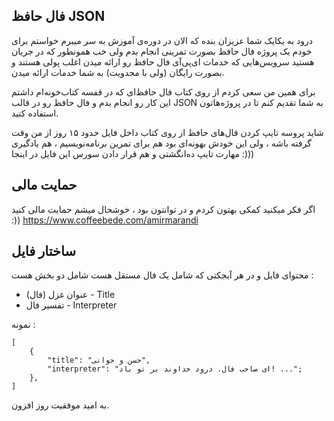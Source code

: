 ## فال حافظ JSON
درود به یکایک شما عزیزان
بنده که الان در دوره‌ی آموزش به سر میبرم خواستم برای خودم یک پروژه فال حافظ بصورت تمرینی انجام بدم ولی خب همونطور که در جریان هستید سرویس‌هایی که خدمات ای‌پی‌آی فال حافظ رو ارائه میدن اغلب پولی هستند و بصورت رایگان (ولی با محدویت) به شما خدمات ارائه میدن.

برای همین من سعی کردم از روی کتاب فال حافظ‌ای که در قفسه کتاب‌خونه‌ام داشتم این کار رو انجام بدم و فال حافظ رو در قالب JSON به شما تقدیم کنم تا در پروژه‌‌هاتون استفاده کنید.

شاید پروسه تایپ کردن فال‌های حافظ از روی کتاب داخل فایل حدود ۱۵ روز از من وقت گرفته باشه ، ولی این خودش بهونه‌ای بود هم برای تمرین برنامه‌نویسیم ، هم یادگیری مهارت تایپ ده‌انگشتی و هم قرار دادن سورس این فایل در اینجا :)))

## حمایت مالی
اگر فکر میکنید کمکی بهتون کردم و در توانتون بود ، خوشحال میشم حمایت مالی کنید :))
https://www.coffeebede.com/amirmarandi

## ساختار فایل

محتوای فایل و در هر آبجکتی که شامل یک فال مستقل هست شامل دو بخش هست :

 - عنوان غزل (فال) - Title
 - تفسیر فال - Interpreter

نمونه :
```
[
	{
		"title": "حسن و جوانی",
		"interpreter": "ای صاحب فال، درود خداوند بر تو باد! ...";
	},
]
```

به امید موفقیت روز افزون.


